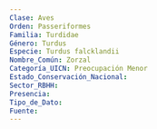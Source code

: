 ```yaml
---
Clase: Aves
Orden: Passeriformes
Familia: Turdidae
Género: Turdus
Especie: Turdus falcklandii
Nombre_Común: Zorzal
Categoría_UICN: Preocupación Menor
Estado_Conservación_Nacional: 
Sector_RBHH: 
Presencia: 
Tipo_de_Dato: 
Fuente: 
---
```


